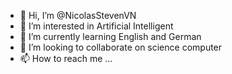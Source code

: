 - 👋 Hi, I’m @NicolasStevenVN
- 👀 I’m interested in Artificial Intelligent
- 🌱 I’m currently learning English and German
- 💞️ I’m looking to collaborate on science computer
- 📫 How to reach me ...

<!---
NicolasStevenVN/NicolasStevenVN is a ✨ special ✨ repository because its `README.md` (this file) appears on your GitHub profile.
You can click the Preview link to take a look at your changes.
--->
